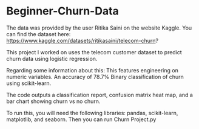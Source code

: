 # Beginner-Churn-Data

The data was provided by the user Ritika Saini on the website Kaggle. You can find the dataset here:
https://www.kaggle.com/datasets/ritikasaini/telecom-churn?

This project I worked on uses the telecom customer dataset to predict churn data using logistic regression.

Regarding some information about this:
This features engineering on numeric variables.
An accuracy of 78.7%
Binary classification of churn using scikit-learn.

The code outputs a classification report, confusion matrix heat map, and a bar chart showing churn vs no churn.

To run this, you will need the following libraries:
pandas, scikit-learn, matplotlib, and seaborn.
Then you can run  Churn Project.py
